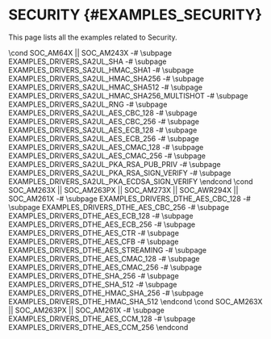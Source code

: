 #  SECURITY {#EXAMPLES_SECURITY}

This page lists all the examples related to Security.

\cond SOC_AM64X || SOC_AM243X
-# \subpage EXAMPLES_DRIVERS_SA2UL_SHA
-# \subpage EXAMPLES_DRIVERS_SA2UL_HMAC_SHA1
-# \subpage EXAMPLES_DRIVERS_SA2UL_HMAC_SHA256
-# \subpage EXAMPLES_DRIVERS_SA2UL_HMAC_SHA512
-# \subpage EXAMPLES_DRIVERS_SA2UL_HMAC_SHA256_MULTISHOT
-# \subpage EXAMPLES_DRIVERS_SA2UL_RNG
-# \subpage EXAMPLES_DRIVERS_SA2UL_AES_CBC_128
-# \subpage EXAMPLES_DRIVERS_SA2UL_AES_CBC_256
-# \subpage EXAMPLES_DRIVERS_SA2UL_AES_ECB_128
-# \subpage EXAMPLES_DRIVERS_SA2UL_AES_ECB_256
-# \subpage EXAMPLES_DRIVERS_SA2UL_AES_CMAC_128
-# \subpage EXAMPLES_DRIVERS_SA2UL_AES_CMAC_256
-# \subpage EXAMPLES_DRIVERS_SA2UL_PKA_RSA_PUB_PRIV
-# \subpage EXAMPLES_DRIVERS_SA2UL_PKA_RSA_SIGN_VERIFY
-# \subpage EXAMPLES_DRIVERS_SA2UL_PKA_ECDSA_SIGN_VERIFY
\endcond
\cond SOC_AM263X || SOC_AM263PX || SOC_AM273X  || SOC_AWR294X || SOC_AM261X
-# \subpage EXAMPLES_DRIVERS_DTHE_AES_CBC_128
-# \subpage EXAMPLES_DRIVERS_DTHE_AES_CBC_256
-# \subpage EXAMPLES_DRIVERS_DTHE_AES_ECB_128
-# \subpage EXAMPLES_DRIVERS_DTHE_AES_ECB_256
-# \subpage EXAMPLES_DRIVERS_DTHE_AES_CTR
-# \subpage EXAMPLES_DRIVERS_DTHE_AES_CFB
-# \subpage EXAMPLES_DRIVERS_DTHE_AES_STREAMING
-# \subpage EXAMPLES_DRIVERS_DTHE_AES_CMAC_128
-# \subpage EXAMPLES_DRIVERS_DTHE_AES_CMAC_256
-# \subpage EXAMPLES_DRIVERS_DTHE_SHA_256
-# \subpage EXAMPLES_DRIVERS_DTHE_SHA_512
-# \subpage EXAMPLES_DRIVERS_DTHE_HMAC_SHA_256
-# \subpage EXAMPLES_DRIVERS_DTHE_HMAC_SHA_512
\endcond
\cond SOC_AM263X || SOC_AM263PX || SOC_AM261X
-# \subpage EXAMPLES_DRIVERS_DTHE_AES_CCM_128
-# \subpage EXAMPLES_DRIVERS_DTHE_AES_CCM_256
\endcond